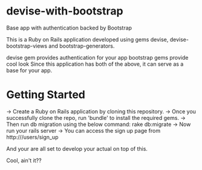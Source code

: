 # devise-with-bootstrap
Base app with authentication backed by Bootstrap

This is a Ruby on Rails application developed using gems devise,
devise-bootstrap-views and bootstrap-generators.

devise gem provides authentication for your app
bootstrap gems provide cool look 
Since this application has both of the above, it can serve as a base for your app.


# Getting Started

 -> Create a Ruby on Rails application by cloning this repository.
 -> Once you successfully clone the repo, run 'bundle' to install the required gems.
 -> Then run db migration using the below command:
            rake db:migrate
 -> Now run your rails server
 -> You can access the sign up page from http://<YOUR-APP-URL>/users/sign_up
 
And your are all set to develop your actual on top of this.

Cool, ain't it??



